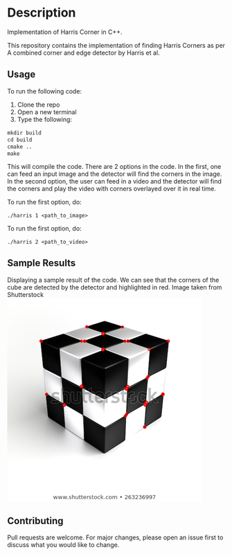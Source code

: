 # Description

Implementation of Harris Corner in C++.

This repository contains the implementation of finding Harris Corners as per A combined corner and edge detector by Harris et al.


## Usage

To run the following code:
1. Clone the repo
2. Open a new terminal
3. Type the following:

```console
mkdir build
cd build
cmake ..
make 
```
This will compile the code. There are 2 options in the code. In the first, one can feed an input image and the detector will find the corners in the image. In the second option, the user can feed in a video and the detector will find the corners and play the video with corners overlayed over it in real time.

To run the first option, do:
```console
./harris 1 <path_to_image>
```

To run the first option, do:
```console
./harris 2 <path_to_video>
```


## Sample Results

Displaying a sample result of the code. We can see that the corners of the cube are detected by the detector and highlighted in red. Image taken from Shutterstock
![alt text](https://github.com/akshay-iyer/Harris-Corner/blob/master/results/sample_output.png)
## Contributing
Pull requests are welcome. For major changes, please open an issue first to discuss what you would like to change.


